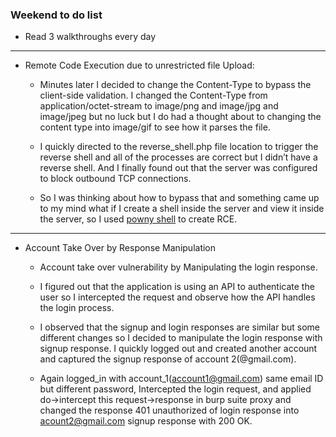 ### Weekend to do list 
- Read 3 walkthroughs every day

*** 
- Remote Code Execution due to unrestricted file Upload: 
	- Minutes later I decided to change the Content-Type to bypass the client-side validation. I changed the Content-Type from application/octet-stream to image/png and image/jpg and image/jpeg but no luck but I do had a thought about to changing the content type into image/gif to see how it parses the file.

	- I quickly directed to the reverse_shell.php file location to trigger the reverse shell and all of the processes are correct but I didn’t have a reverse shell. And I finally found out that the server was configured to block outbound TCP connections.

	- So I was thinking about how to bypass that and something came up to my mind what if I create a shell inside the server and view it inside the server, so I used [powny shell](https://github.com/flozz/p0wny-shell/blob/master/shell.php) to create RCE.

***
- Account Take Over by Response Manipulation 
	- Account take over vulnerability by Manipulating the login response. 

	- I figured out that the application is using an API to authenticate the user so I intercepted the request and observe how the API handles the login process. 

	- I observed that the signup and login responses are similar but some different changes so I decided to manipulate the login response with signup response. I quickly logged out and created another account and captured the signup response of account 2(@gmail.com).

	- Again logged_in with account_1(account1@gmail.com) same email ID but different password, Intercepted the login request, and applied do->intercept this request->response in burp suite proxy and changed the response 401 unauthorized of login response into acount2@gmail.com signup response with 200 OK. 



